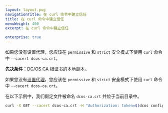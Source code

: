 ```yaml
---
layout: layout.pug
navigationTitle: 在 curl 命令中建立信任
title: 在 curl 命令中建立信任
menuWeight: 400
excerpt: 在 curl 命令中建立信任

enterprise: true
---
```

<!-- The source repository for this topic is https://github.com/dcos/dcos-docs-site -->

如果您没有设置代理，您应该在 `permissive` 和 `strict` 安全模式下使用 `curl` 命令中 `--cacert dcos-ca.crt`。

**先决条件：**[DC/OS CA 根证书](/zh/1.11/security/ent/tls-ssl/get-cert/)的本地副本。

如果您没有[设置代理](/zh/1.11/security/ent/tls-ssl/haproxy-adminrouter/)，您应该在 `permissive` 和 `strict` 安全模式下使用 `curl` 命令中 `--cacert dcos-ca.crt`。

在以下示例中，我们假定文件被命名 `dcos-ca.crt` 并位于当前目录中。

```bash
curl -X GET --cacert dcos-ca.crt -H "Authorization: token=$(dcos config show core.dcos_acs_token)" $(dcos config show core.dcos_url)/acs/api/v1/users
```
